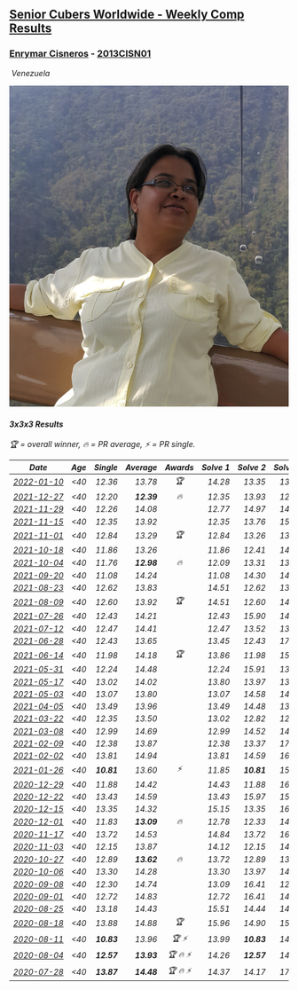<style>table {white-space: nowrap;}</style>
<link rel="stylesheet" type="text/css" href="/scw-comp/css/flags.css" />

## [Senior Cubers Worldwide - Weekly Comp Results](/scw-comp/results/)
### [Enrymar Cisneros](README.md) - [2013CISN01](https://www.worldcubeassociation.org/persons/2013CISN01?event=333)

<i class="flag flag-VE" />&nbsp;Venezuela

![Enrymar Cisneros](1530205432.jpg)

#### 3x3x3 Results

<span style="white-space: nowrap;">🏆 = overall winner</span>, <span style="white-space: nowrap;">🔥 = PR average</span>, <span style="white-space: nowrap;">⚡ = PR single</span>.

| Date | Age | Single | Average | Awards | Solve 1 | Solve 2 | Solve 3 | Solve 4 | Solve 5 | Video |
| :--: | :--: | --: | --: | :--: | --: | --: | --: | --: | --: | :-- |
| [2022-01-10](../../results/2022-01-10/333.md) | <40 | 12.36 | 13.78 | 🏆 | 14.28 | 13.35 | 13.72 | 12.36 | 16.09 | [Desktop](https://www.facebook.com/events/461056852143654/permalink/469563931292946) / [Mobile](https://m.facebook.com/events/461056852143654?view=permalink&id=469563931292946) |
| [2021-12-27](../../results/2021-12-27/333.md) | <40 | 12.20 | **12.39** | 🔥 | 12.35 | 13.93 | 12.61 | 12.20 | 12.20 | [Desktop](https://www.facebook.com/events/343359980546742/permalink/350163353199738) / [Mobile](https://m.facebook.com/events/343359980546742?view=permalink&id=350163353199738) |
| [2021-11-29](../../results/2021-11-29/333.md) | <40 | 12.26 | 14.08 |  | 12.77 | 14.97 | 14.51 | 19.20 | 12.26 | [Desktop](https://www.facebook.com/events/401731615009477/permalink/410666070782698) / [Mobile](https://m.facebook.com/events/401731615009477?view=permalink&id=410666070782698) |
| [2021-11-15](../../results/2021-11-15/333.md) | <40 | 12.35 | 13.92 |  | 12.35 | 13.76 | 15.58 | 16.40 | 12.42 | [Desktop](https://www.facebook.com/events/717487009641909/permalink/726274302096513) / [Mobile](https://m.facebook.com/events/717487009641909?view=permalink&id=726274302096513) |
| [2021-11-01](../../results/2021-11-01/333.md) | <40 | 12.84 | 13.29 | 🏆 | 12.84 | 13.26 | 13.56 | 14.21 | 13.05 | [Desktop](https://www.facebook.com/events/556108165479652/permalink/564020901355045) / [Mobile](https://m.facebook.com/events/556108165479652?view=permalink&id=564020901355045) |
| [2021-10-18](../../results/2021-10-18/333.md) | <40 | 11.86 | 13.26 |  | 11.86 | 12.41 | 14.28 | 15.53 | 13.10 | [Desktop](https://www.facebook.com/events/261213032615951/permalink/270034938400427) / [Mobile](https://m.facebook.com/events/261213032615951?view=permalink&id=270034938400427) |
| [2021-10-04](../../results/2021-10-04/333.md) | <40 | 11.76 | **12.98** | 🔥 | 12.09 | 13.31 | 13.98 | 13.55 | 11.76 | [Desktop](https://www.facebook.com/events/1102565390277531/permalink/1111787689355301) / [Mobile](https://m.facebook.com/events/1102565390277531?view=permalink&id=1111787689355301) |
| [2021-09-20](../../results/2021-09-20/333.md) | <40 | 11.08 | 14.24 |  | 11.08 | 14.30 | 14.70 | 13.71 | 15.20 | [Desktop](https://www.facebook.com/events/836337370416586/permalink/844784399571883) / [Mobile](https://m.facebook.com/events/836337370416586?view=permalink&id=844784399571883) |
| [2021-08-23](../../results/2021-08-23/333.md) | <40 | 12.62 | 13.83 |  | 14.51 | 12.62 | 13.06 | 14.52 | 13.93 | [Desktop](https://www.facebook.com/events/992549044856331/permalink/1001262283985007) / [Mobile](https://m.facebook.com/events/992549044856331?view=permalink&id=1001262283985007) |
| [2021-08-09](../../results/2021-08-09/333.md) | <40 | 12.60 | 13.92 | 🏆 | 14.51 | 12.60 | 14.31 | 12.93 | 14.92 | [Desktop](https://www.facebook.com/events/799005364067137/permalink/806901246610882) / [Mobile](https://m.facebook.com/events/799005364067137?view=permalink&id=806901246610882) |
| [2021-07-26](../../results/2021-07-26/333.md) | <40 | 12.43 | 14.21 |  | 12.43 | 15.90 | 14.55 | 13.85 | 14.24 | [Desktop](https://www.facebook.com/events/345405150546336/permalink/354913659595485) / [Mobile](https://m.facebook.com/events/345405150546336?view=permalink&id=354913659595485) |
| [2021-07-12](../../results/2021-07-12/333.md) | <40 | 12.47 | 14.41 |  | 12.47 | 13.52 | 13.74 | 19.79 | 15.97 | [Desktop](https://www.facebook.com/events/511699716713156/permalink/519375712612223) / [Mobile](https://m.facebook.com/events/511699716713156?view=permalink&id=519375712612223) |
| [2021-06-28](../../results/2021-06-28/333.md) | <40 | 12.43 | 13.65 |  | 13.45 | 12.43 | 17.21 | 14.18 | 13.32 | [Desktop](https://www.facebook.com/events/849999075950147/permalink/860429921573729) / [Mobile](https://m.facebook.com/events/849999075950147?view=permalink&id=860429921573729) |
| [2021-06-14](../../results/2021-06-14/333.md) | <40 | 11.98 | 14.18 | 🏆 | 13.86 | 11.98 | 15.12 | 16.24 | 13.57 | [Desktop](https://www.facebook.com/events/318989363128881/permalink/328316865529464) / [Mobile](https://m.facebook.com/events/318989363128881?view=permalink&id=328316865529464) |
| [2021-05-31](../../results/2021-05-31/333.md) | <40 | 12.24 | 14.48 |  | 12.24 | 15.91 | 13.85 | 15.17 | 14.41 | [Desktop](https://www.facebook.com/events/477312563557358/permalink/482322416389706) / [Mobile](https://m.facebook.com/events/477312563557358?view=permalink&id=482322416389706) |
| [2021-05-17](../../results/2021-05-17/333.md) | <40 | 13.02 | 14.02 |  | 13.80 | 13.97 | 13.02 | 14.28 | 15.50 | [Desktop](https://www.facebook.com/events/294093895691078/permalink/301681924932275) / [Mobile](https://m.facebook.com/events/294093895691078?view=permalink&id=301681924932275) |
| [2021-05-03](../../results/2021-05-03/333.md) | <40 | 13.07 | 13.80 |  | 13.07 | 14.58 | 14.00 | 13.52 | 13.88 | [Desktop](https://www.facebook.com/events/2542204919406396/permalink/2548276285465926) / [Mobile](https://m.facebook.com/events/2542204919406396?view=permalink&id=2548276285465926) |
| [2021-04-05](../../results/2021-04-05/333.md) | <40 | 13.49 | 13.96 |  | 13.49 | 14.48 | 13.58 | 15.52 | 13.81 | [Desktop](https://www.facebook.com/events/486157032419819/permalink/493615915007264) / [Mobile](https://m.facebook.com/events/486157032419819?view=permalink&id=493615915007264) |
| [2021-03-22](../../results/2021-03-22/333.md) | <40 | 12.35 | 13.50 |  | 13.02 | 12.82 | 12.35 | 14.65 | 14.89 | [Desktop](https://www.facebook.com/events/802754890451423/permalink/810387573021488) / [Mobile](https://m.facebook.com/events/802754890451423?view=permalink&id=810387573021488) |
| [2021-03-08](../../results/2021-03-08/333.md) | <40 | 12.99 | 14.69 |  | 12.99 | 14.52 | 14.84 | 16.16 | 14.71 | [Desktop](https://www.facebook.com/events/286026952942446/permalink/294504945427980) / [Mobile](https://m.facebook.com/events/286026952942446?view=permalink&id=294504945427980) |
| [2021-02-09](../../results/2021-02-09/333.md) | <40 | 12.38 | 13.87 |  | 12.38 | 13.37 | 17.42 | 14.45 | 13.78 | [Desktop](https://www.facebook.com/events/749806039307047/permalink/753930222227962) / [Mobile](https://m.facebook.com/events/749806039307047?view=permalink&id=753930222227962) |
| [2021-02-02](../../results/2021-02-02/333.md) | <40 | 13.81 | 14.94 |  | 13.81 | 14.59 | 16.10 | 15.46 | 14.76 | [Desktop](https://www.facebook.com/events/176364004262939/permalink/180511250514881) / [Mobile](https://m.facebook.com/events/176364004262939?view=permalink&id=180511250514881) |
| [2021-01-26](../../results/2021-01-26/333.md) | <40 | **10.81** | 13.60 | ⚡ | 11.85 | **10.81** | 15.29 | 13.66 | 15.44 | [Desktop](https://www.facebook.com/events/415506712992555/permalink/419154869294406) / [Mobile](https://m.facebook.com/events/415506712992555?view=permalink&id=419154869294406) |
| [2020-12-29](../../results/2020-12-29/333.md) | <40 | 11.88 | 14.42 |  | 14.43 | 11.88 | 16.51 | 14.95 | 13.87 | [Desktop](https://www.facebook.com/events/807437066779451/permalink/810880776435080) / [Mobile](https://m.facebook.com/events/807437066779451?view=permalink&id=810880776435080) |
| [2020-12-22](../../results/2020-12-22/333.md) | <40 | 13.43 | 14.59 |  | 13.43 | 15.97 | 15.40 | 14.91 | 13.46 | [Desktop](https://www.facebook.com/events/758481858355136/permalink/762685037934818) / [Mobile](https://m.facebook.com/events/758481858355136?view=permalink&id=762685037934818) |
| [2020-12-15](../../results/2020-12-15/333.md) | <40 | 13.35 | 14.32 |  | 15.15 | 13.35 | 16.35 | 13.60 | 14.21 | [Desktop](https://www.facebook.com/events/804969103386330/permalink/808699253013315) / [Mobile](https://m.facebook.com/events/804969103386330?view=permalink&id=808699253013315) |
| [2020-12-01](../../results/2020-12-01/333.md) | <40 | 11.83 | **13.09** | 🔥 | 12.78 | 12.33 | 14.16 | 14.20 | 11.83 | [Desktop](https://www.facebook.com/events/456949201957439/permalink/461084988210527) / [Mobile](https://m.facebook.com/events/456949201957439?view=permalink&id=461084988210527) |
| [2020-11-17](../../results/2020-11-17/333.md) | <40 | 13.72 | 14.53 |  | 14.84 | 13.72 | 16.18 | 13.75 | 15.00 | [Desktop](https://www.facebook.com/events/770207250227350/permalink/775082246406517) / [Mobile](https://m.facebook.com/events/770207250227350?view=permalink&id=775082246406517) |
| [2020-11-03](../../results/2020-11-03/333.md) | <40 | 12.15 | 13.87 |  | 14.12 | 12.15 | 14.79 | 12.71 | 15.24 | [Desktop](https://www.facebook.com/events/1239637256416110/permalink/1246215445758291) / [Mobile](https://m.facebook.com/events/1239637256416110?view=permalink&id=1246215445758291) |
| [2020-10-27](../../results/2020-10-27/333.md) | <40 | 12.89 | **13.62** | 🔥 | 13.72 | 12.89 | 13.20 | 13.94 | 16.52 | [Desktop](https://www.facebook.com/events/814285582657691/permalink/819924592093790) / [Mobile](https://m.facebook.com/events/814285582657691?view=permalink&id=819924592093790) |
| [2020-10-06](../../results/2020-10-06/333.md) | <40 | 13.30 | 14.28 |  | 13.30 | 13.97 | 14.74 | 17.56 | 14.13 | [Desktop](https://www.facebook.com/events/2645965315652815/permalink/2651940575055289) / [Mobile](https://m.facebook.com/events/2645965315652815?view=permalink&id=2651940575055289) |
| [2020-09-08](../../results/2020-09-08/333.md) | <40 | 12.30 | 14.74 |  | 13.09 | 16.41 | 12.30 | 16.78 | 14.72 | [Desktop](https://www.facebook.com/events/660661614881054/permalink/666280657652483) / [Mobile](https://m.facebook.com/events/660661614881054?view=permalink&id=666280657652483) |
| [2020-09-01](../../results/2020-09-01/333.md) | <40 | 12.72 | 14.83 |  | 12.72 | 16.41 | 14.48 | 13.59 | 18.13 | [Desktop](https://www.facebook.com/events/652945192290048/permalink/658710871713480) / [Mobile](https://m.facebook.com/events/652945192290048?view=permalink&id=658710871713480) |
| [2020-08-25](../../results/2020-08-25/333.md) | <40 | 13.18 | 14.43 |  | 15.51 | 14.44 | 14.20 | 13.18 | 14.66 | [Desktop](https://www.facebook.com/events/2812216602434889/permalink/2818833045106578) / [Mobile](https://m.facebook.com/events/2812216602434889?view=permalink&id=2818833045106578) |
| [2020-08-18](../../results/2020-08-18/333.md) | <40 | 13.88 | 14.88 | 🏆 | 15.96 | 14.90 | 15.56 | 14.19 | 13.88 | [Desktop](https://www.facebook.com/events/357518755418063/permalink/362651841571421) / [Mobile](https://m.facebook.com/events/357518755418063?view=permalink&id=362651841571421) |
| [2020-08-11](../../results/2020-08-11/333.md) | <40 | **10.83** | 13.96 | 🏆 ⚡ | 13.99 | **10.83** | 14.82 | 13.07 | 14.89 | [Desktop](https://www.facebook.com/events/338631130511019/permalink/343525813354884) / [Mobile](https://m.facebook.com/events/338631130511019?view=permalink&id=343525813354884) |
| [2020-08-04](../../results/2020-08-04/333.md) | <40 | **12.57** | **13.93** | 🏆 🔥 ⚡ | 14.26 | **12.57** | 14.63 | 13.42 | 14.10 | [Desktop](https://www.facebook.com/events/748440219235440/permalink/752571182155677) / [Mobile](https://m.facebook.com/events/748440219235440?view=permalink&id=752571182155677) |
| [2020-07-28](../../results/2020-07-28/333.md) | <40 | **13.87** | **14.48** | 🏆 🔥 ⚡ | 14.37 | 14.17 | 17.12 | **13.87** | 14.89 | [Desktop](https://www.facebook.com/events/708566320000803/permalink/712719729585462) / [Mobile](https://m.facebook.com/events/708566320000803?view=permalink&id=712719729585462) |


<!-- Global site tag (gtag.js) - Google Analytics -->
<script async src="https://www.googletagmanager.com/gtag/js?id=UA-86348435-3"></script>
<script>window.dataLayer = window.dataLayer || []; function gtag() {dataLayer.push(arguments);} gtag('js', new Date()); gtag('config', 'UA-86348435-3');</script>
